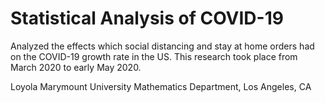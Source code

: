 # Statistical Analysis of COVID-19

Analyzed the effects which social distancing and stay at home orders had on the COVID-19 growth rate in the US. This research took place from March 2020 to early May 2020.

Loyola Marymount University Mathematics Department, Los Angeles, CA
